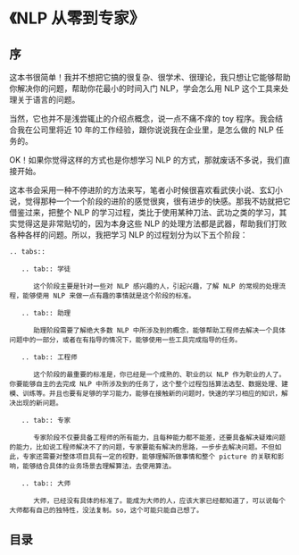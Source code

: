 # 《NLP 从零到专家》

## 序
这本书很简单！我并不想把它搞的很复杂、很学术、很理论，我只想让它能够帮助你解决你的问题，帮助你花最小的时间入门 NLP，学会怎么用 NLP 这个工具来处理关于语言的问题。

当然，它也并不是浅尝辄止的介绍点概念，说一点不痛不痒的 toy 程序。我会结合我在公司里将近 10 年的工作经验，跟你说说我在企业里，是怎么做的 NLP 任务的。

OK！如果你觉得这样的方式也是你想学习 NLP 的方式，那就废话不多说，我们直接开始。

这本书会采用一种不停进阶的方法来写，笔者小时候很喜欢看武侠小说、玄幻小说，觉得那种一个一个阶段的进阶的感觉很爽，很有进步的快感。那我不妨就把它借鉴过来，把整个 NLP 的学习过程，类比于使用某种刀法、武功之类的学习，其实觉得这是非常贴切的，因为本身这些 NLP 的处理方法都是武器，帮助我们打败各种各样的问题。所以，我把学习 NLP 的过程划分为以下五个阶段：

````{eval-rst}
.. tabs::

   .. tab:: 学徒

      这个阶段主要是针对一些对 NLP 感兴趣的人，引起兴趣，了解 NLP 的常规的处理流程，能够使用 NLP 来做一点有趣的事情就是这个阶段的标准。

   .. tab:: 助理

      助理阶段需要了解绝大多数 NLP 中所涉及到的概念，能够帮助工程师去解决一个具体问题中的一部分，或者在有指导的情况下，能够使用一些工具完成指导的任务。

   .. tab:: 工程师

      这个阶段的最重要的标准是，你已经是一个成熟的、职业的以 NLP 作为职业的人了。你要能够自主的去完成 NLP 中所涉及到的任务了，这个整个过程包括算法选型、数据处理、建模、训练等。并且也要有足够的学习能力，能够在接触新的问题时，快速的学习相应的知识，解决出现的新问题。

   .. tab:: 专家

      专家阶段不仅要具备工程师的所有能力，且每种能力都不能差，还要具备解决疑难问题的能力，比如说工程师解决不了的问题，专家要能有解决的思路，一步步去解决问题。不但如此，专家还需要对整体项目具有一定的视野，能够理解所做事情和整个 picture 的关联和影响，能够结合具体的业务场景去理解算法，去使用算法。

   .. tab:: 大师
      
      大师，已经没有具体的标准了。能成为大师的人，应该大家已经都知道了，可以说每个大师都有自己的独特性，没法复制。so，这个可能只能自己想了。
````


## 目录

```{tableofcontents}
```
